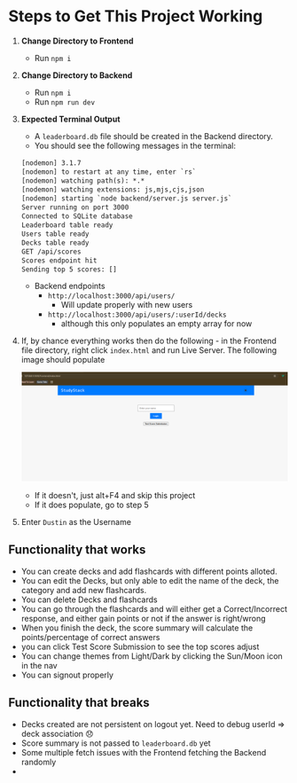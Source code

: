 # Steps to Get This Project Working

1. **Change Directory to Frontend**

   - Run `npm i`

2. **Change Directory to Backend**

   - Run `npm i`
   - Run `npm run dev`

3. **Expected Terminal Output**

   - A `leaderboard.db` file should be created in the Backend directory.
   - You should see the following messages in the terminal:

   ```
   [nodemon] 3.1.7
   [nodemon] to restart at any time, enter `rs`
   [nodemon] watching path(s): *.*
   [nodemon] watching extensions: js,mjs,cjs,json
   [nodemon] starting `node backend/server.js server.js`
   Server running on port 3000
   Connected to SQLite database
   Leaderboard table ready
   Users table ready
   Decks table ready
   GET /api/scores
   Scores endpoint hit
   Sending top 5 scores: []
   ```

   - Backend endpoints
     - `http://localhost:3000/api/users/`
       - Will update properly with new users
     - `http://localhost:3000/api/users/:userId/decks`
       - although this only populates an empty array for now

4. If, by chance everything works then do the following - in the Frontend file directory, right click `index.html` and run Live Server. The following image should populate

   ![Main Screen](image.png)

   - If it doesn't, just alt+F4 and skip this project
   - If it does populate, go to step 5

5. Enter `Dustin` as the Username

## Functionality that works

- You can create decks and add flashcards with different points alloted.
- You can edit the Decks, but only able to edit the name of the deck, the category and add new flashcards.
- You can delete Decks and flashcards
- You can go through the flashcards and will either get a Correct/Incorrect response, and either gain points or not if the answer is right/wrong
- When you finish the deck, the score summary will calculate the points/percentage of correct answers
- you can click Test Score Submission to see the top scores adjust
- You can change themes from Light/Dark by clicking the Sun/Moon icon in the nav
- You can signout properly

## Functionality that breaks

- Decks created are not persistent on logout yet. Need to debug userId => deck association :disappointed:
- Score summary is not passed to `leaderboard.db` yet
- Some multiple fetch issues with the Frontend fetching the Backend randomly
-
